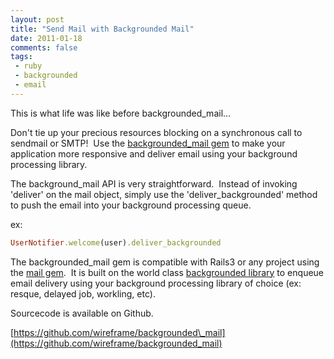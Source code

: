 ```yaml
---
layout: post
title: "Send Mail with Backgrounded Mail"
date: 2011-01-18
comments: false
tags:
 - ruby
 - backgrounded
 - email
---
```


[](http://1.bp.blogspot.com/_yocpuDtbm4c/TTZ3K2kg0MI/AAAAAAAAABc/2qB_m-gopNE/s1600/mailroom_sendmail.jpg)

This is what life was like before backgrounded\_mail...


Don't tie up your precious resources blocking on a synchronous call to sendmail or SMTP!  Use the [backgrounded\_mail gem](https://github.com/wireframe/backgrounded_mail) to make your application more responsive and deliver email using your background processing library.


The background\_mail API is very straightforward.  Instead of invoking 'deliver' on the mail object, simply use the 'deliver\_backgrounded' method to push the email into your background processing queue.

ex:

```ruby
UserNotifier.welcome(user).deliver_backgrounded
```


The backgrounded\_mail gem is compatible with Rails3 or any project using the [mail gem](https://github.com/mikel/mail).  It is built on the world class [backgrounded library](https://github.com/wireframe/backgrounded) to enqueue email delivery using your background processing library of choice (ex: resque, delayed job, workling, etc).


Sourcecode is available on Github.

[https://github.com/wireframe/backgrounded\_mail](https://github.com/wireframe/backgrounded_mail)
